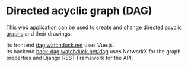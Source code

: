 # Directed acyclic graph (DAG)

This web application can be used to create and change 
[directed acyclic graphs](https://en.wikipedia.org/wiki/Directed_acyclic_graph) 
and their drawings.

Its frontend [dag.watchduck.net](http://dag.watchduck.net) uses Vue.js.<br>
Its backend [back-dag.watchduck.net/dag](http://back-dag.watchduck.net/dag/)
uses NetworkX for the graph properties and Django REST Framework for the API. 
